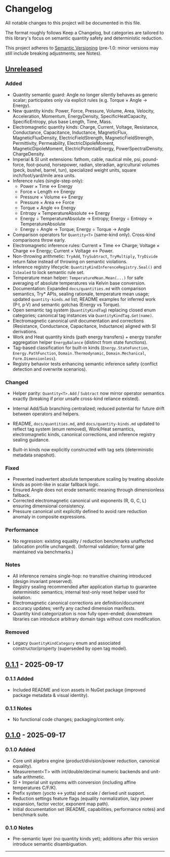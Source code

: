 # Changelog

All notable changes to this project will be documented in this file.

The format roughly follows Keep a Changelog, but categories are tailored to this library's focus on semantic quantity safety and deterministic reduction.

This project adheres to [Semantic Versioning](https://semver.org/) (pre-1.0: minor versions may still include breaking adjustments; see Notes).

## [Unreleased]

### Added

- Quantity semantic guard: Angle no longer silently behaves as generic scalar; participates only via explicit rules (e.g. Torque × Angle → Energy).
- New quantity kinds: Power, Force, Pressure, Volume, Area, Velocity, Acceleration, Momentum, EnergyDensity, SpecificHeatCapacity, SpecificEntropy, plus base Length, Time, Mass.
- Electromagnetic quantity kinds: Charge, Current, Voltage, Resistance, Conductance, Capacitance, Inductance, MagneticFlux, MagneticFluxDensity, ElectricFieldStrength, MagneticFieldStrength, Permittivity, Permeability, ElectricDipoleMoment, MagneticDipoleMoment, ElectricPotentialEnergy, PowerSpectralDensity, ChargeDensity.
- Imperial & SI unit extensions: fathom, cable, nautical mile, psi, pound-force, foot-pound, horsepower, radian, steradian, agricultural volumes (peck, bushel, barrel, tun), specialized weight units, square inch/foot/yard/mile area units.
- Inference rules (single-step only):
  - Power × Time ↔ Energy
  - Force × Length ↔ Energy
  - Pressure × Volume ↔ Energy
  - Pressure × Area ↔ Force
  - Torque × Angle ↔ Energy
  - Entropy × TemperatureAbsolute ↔ Energy
  - Energy ÷ TemperatureAbsolute → Entropy; Energy ÷ Entropy → TemperatureAbsolute
  - Energy ÷ Angle → Torque; Energy ÷ Torque → Angle
- Comparison operators for `Quantity<T>` (same-kind only). Cross-kind comparisons throw early.
- Electromagnetic inference rules: Current × Time ↔ Charge; Voltage × Charge ↔ Energy; Current × Voltage ↔ Power.
- Non-throwing arithmetic: `TryAdd`, `TrySubtract`, `TryMultiply`, `TryDivide` return false instead of throwing on semantic violations.
- Inference registry lifecycle: `QuantityKindInferenceRegistry.Seal()` and `IsSealed` to lock semantic rule set.
- Temperature mean helper: `TemperatureMean.Mean(...)` for safe averaging of absolute temperatures via Kelvin base conversion.
- Documentation: Expanded `docs/quantities.md` with comparison semantics, Try* APIs, sealing rationale, temperature mean usage; updated `quantity-kinds.md` list; README examples for inferred work (P·t, p·V) and semantic gotchas (Energy vs Torque).
- Open semantic tag system (`QuantityKindTag`) replacing closed enum categories; canonical tag instances via `QuantityKindTag.Get(name)`.
- Electromagnetic canonical unit documentation and corrections (Resistance, Conductance, Capacitance, Inductance) aligned with SI derivations.
- Work and Heat quantity kinds (path energy transfers) + energy transfer aggregation helper `EnergyBalance` (distinct from state functions).
- Tag-based classification for built-in kinds (`Energy.StateFunction`, `Energy.PathFunction`, `Domain.Thermodynamic`, `Domain.Mechanical`, `Form.Dimensionless`).
- Registry behavior tests enhancing semantic inference safety (conflict detection and overwrite scenarios).

### Changed

- Helper parity: `Quantity<T>.Add` / `Subtract` now mirror operator semantics exactly (breaking if prior unsafe cross-kind reliance existed).

- Internal Add/Sub branching centralized; reduced potential for future drift between operators and helpers.
- README, `docs/quantities.md`, and `docs/quantity-kinds.md` updated to reflect tag system (enum removed), Work/Heat semantics, electromagnetic kinds, canonical corrections, and inference registry sealing guidance.
- Built-in kinds now explicitly constructed with tag sets (deterministic metadata snapshot).

### Fixed

- Prevented inadvertent absolute temperature scaling by treating absolute kinds as point-like in scalar fallback logic.
- Ensured Angle does not erode semantic meaning through dimensionless fallback.
- Corrected electromagnetic canonical unit exponents (R, G, C, L) ensuring dimensional consistency.
- Pressure canonical unit explicitly defined to avoid rare reduction anomaly in composite expressions.

### Performance

- No regression: existing equality / reduction benchmarks unaffected (allocation profile unchanged). (Informal validation; formal gate maintained via benchmarks.)

### Notes

- All inference remains single-hop: no transitive chaining introduced (design invariant preserved).
- Registry sealing recommended after application startup to guarantee deterministic semantics; internal test-only reset helper used for isolation.
- Electromagnetic canonical corrections are definition/document accuracy updates; verify any cached dimension manifests.
- Quantity kind categorization is now fully open-ended; downstream libraries can introduce arbitrary domain tags without core modification.

### Removed

- Legacy `QuantityKindCategory` enum and associated constructor/property (superseded by open tag model).

## [0.1.1] - 2025-09-17

### 0.1.1 Added

- Included README and icon assets in NuGet package (improved package metadata & visual identity).

### 0.1.1 Notes

- No functional code changes; packaging/content only.

## [0.1.0] - 2025-09-17

### 0.1.0 Added

- Core unit algebra engine (product/division/power reduction, canonical equality).
- Measurement&lt;T&gt; with int/double/decimal numeric backends and unit-safe arithmetic.
- SI + Imperial unit systems with conversion (including affine temperatures C/F/K).
- Prefix system (yocto ↔ yotta) and scale / derived unit support.
- Reduction settings feature flags (equality normalization, lazy power expansion, factor vector, exponent map path).
- Initial documentation set (README, capabilities, performance notes) and benchmark suite.

### 0.1.0 Notes

- Pre-semantic layer (no quantity kinds yet); additions after this version introduce semantic disambiguation.

---

[Unreleased]: https://github.com/veggerby/Veggerby.Units/compare/v0.1.1...HEAD
[0.1.1]: https://github.com/veggerby/Veggerby.Units/compare/v0.1.0...v0.1.1
[0.1.0]: https://github.com/veggerby/Veggerby.Units/releases/tag/v0.1.0
